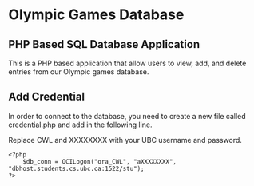 # Olympic Games Database

## PHP Based SQL Database Application

This is a PHP based application that allow users to view, add, and delete entries from our Olympic games database. 


## Add Credential

In order to connect to the database, you need to create a new file called credential.php and add in the following line. 

Replace CWL and XXXXXXXX with your UBC username and password. 

```
<?php
    $db_conn = OCILogon("ora_CWL", "aXXXXXXXX", "dbhost.students.cs.ubc.ca:1522/stu");
?>
```
